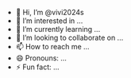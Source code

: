 - 👋 Hi, I’m @vivi2024s
- 👀 I’m interested in ...
- 🌱 I’m currently learning ...
- 💞️ I’m looking to collaborate on ...
- 📫 How to reach me ...
- 😄 Pronouns: ...
- ⚡ Fun fact: ...

<!---
vivi2024s/vivi2024s is a ✨ special ✨ repository because its `README.md` (this file) appears on your GitHub profile.
You can click the Preview link to take a look at your changes.
--->
